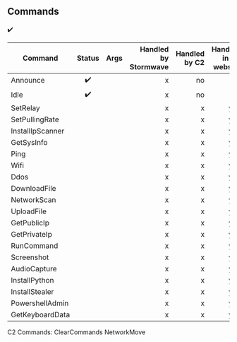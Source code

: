 
## Commands

✔️

| Command          | Status | Args | Handled by Stormwave | Handled by C2 | Handled in C2 website | 
|------------------|:------:|-----:|---------------------:|--------------:|----------------------:|
| Announce         |   ✔️   |      |                    x |            no |                    no |
| Idle             |   ✔️   |      |                    x |            no |                    no |
| SetRelay         |        |      |                    x |             x |                   yes |
| SetPullingRate   |        |      |                    x |             x |                   yes |
| InstallIpScanner |        |      |                    x |             x |                   yes |
| GetSysInfo       |        |      |                    x |             x |                   yes |
| Ping             |        |      |                    x |             x |                   yes |
| Wifi             |        |      |                    x |             x |                   yes |
| Ddos             |        |      |                    x |             x |                   yes |
| DownloadFile     |        |      |                    x |             x |                   yes |
| NetworkScan      |        |      |                    x |             x |                   yes |
| UploadFile       |        |      |                    x |             x |                   yes |
| GetPublicIp      |        |      |                    x |             x |                   yes |
| GetPrivateIp     |        |      |                    x |             x |                   yes |
| RunCommand       |        |      |                    x |             x |                   yes |
| Screenshot       |        |      |                    x |             x |                   yes |
| AudioCapture     |        |      |                    x |             x |                   yes |
| InstallPython    |        |      |                    x |             x |                   yes |
| InstallStealer   |        |      |                    x |             x |                   yes |
| PowershellAdmin  |        |      |                    x |             x |                   yes |
| GetKeyboardData  |        |      |                    x |             x |                   yes |

C2 Commands:
ClearCommands
NetworkMove
